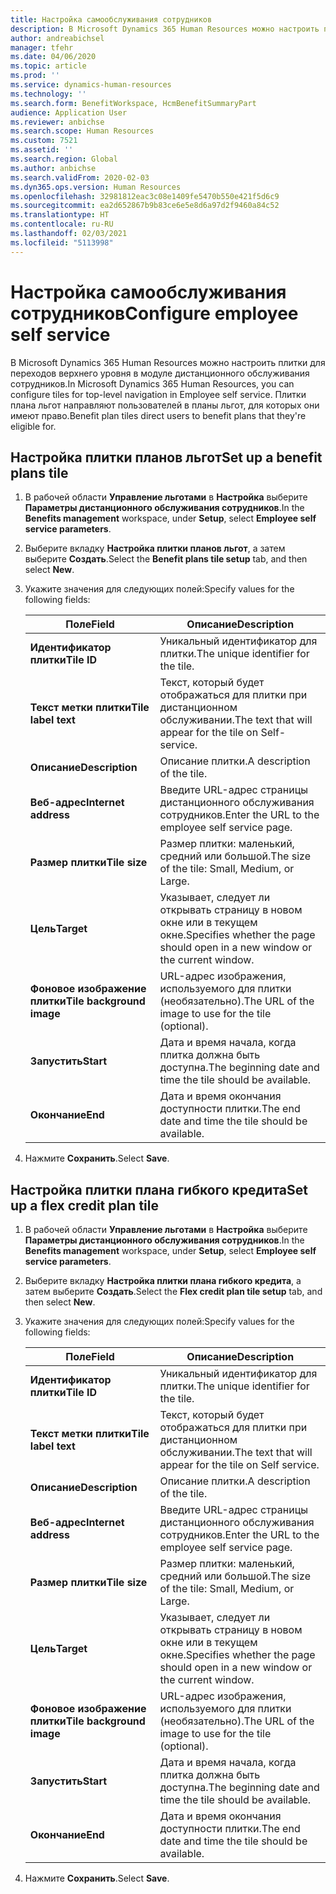 ```yaml
---
title: Настройка самообслуживания сотрудников
description: В Microsoft Dynamics 365 Human Resources можно настроить плитки для переходов верхнего уровня в модуле дистанционного обслуживания сотрудников.
author: andreabichsel
manager: tfehr
ms.date: 04/06/2020
ms.topic: article
ms.prod: ''
ms.service: dynamics-human-resources
ms.technology: ''
ms.search.form: BenefitWorkspace, HcmBenefitSummaryPart
audience: Application User
ms.reviewer: anbichse
ms.search.scope: Human Resources
ms.custom: 7521
ms.assetid: ''
ms.search.region: Global
ms.author: anbichse
ms.search.validFrom: 2020-02-03
ms.dyn365.ops.version: Human Resources
ms.openlocfilehash: 32981812eac3c08e1409fe5470b550e421f5d6c9
ms.sourcegitcommit: ea2d652867b9b83ce6e5e8d6a97d2f9460a84c52
ms.translationtype: HT
ms.contentlocale: ru-RU
ms.lasthandoff: 02/03/2021
ms.locfileid: "5113998"
---
```

# <a name="configure-employee-self-service"></a><span data-ttu-id="fc6ac-103">Настройка самообслуживания сотрудников</span><span class="sxs-lookup"><span data-stu-id="fc6ac-103">Configure employee self service</span></span>

<span data-ttu-id="fc6ac-104">В Microsoft Dynamics 365 Human Resources можно настроить плитки для переходов верхнего уровня в модуле дистанционного обслуживания сотрудников.</span><span class="sxs-lookup"><span data-stu-id="fc6ac-104">In Microsoft Dynamics 365 Human Resources, you can configure tiles for top-level navigation in Employee self service.</span></span> <span data-ttu-id="fc6ac-105">Плитки плана льгот направляют пользователей в планы льгот, для которых они имеют право.</span><span class="sxs-lookup"><span data-stu-id="fc6ac-105">Benefit plan tiles direct users to benefit plans that they're eligible for.</span></span>

## <a name="set-up-a-benefit-plans-tile"></a><span data-ttu-id="fc6ac-106">Настройка плитки планов льгот</span><span class="sxs-lookup"><span data-stu-id="fc6ac-106">Set up a benefit plans tile</span></span>

1. <span data-ttu-id="fc6ac-107">В рабочей области **Управление льготами** в **Настройка** выберите **Параметры дистанционного обслуживания сотрудников**.</span><span class="sxs-lookup"><span data-stu-id="fc6ac-107">In the **Benefits management** workspace, under **Setup**, select **Employee self service parameters**.</span></span>

2. <span data-ttu-id="fc6ac-108">Выберите вкладку **Настройка плитки планов льгот**, а затем выберите **Создать**.</span><span class="sxs-lookup"><span data-stu-id="fc6ac-108">Select the **Benefit plans tile setup** tab, and then select **New**.</span></span>

3. <span data-ttu-id="fc6ac-109">Укажите значения для следующих полей:</span><span class="sxs-lookup"><span data-stu-id="fc6ac-109">Specify values for the following fields:</span></span>

   | <span data-ttu-id="fc6ac-110">Поле</span><span class="sxs-lookup"><span data-stu-id="fc6ac-110">Field</span></span> | <span data-ttu-id="fc6ac-111">Описание</span><span class="sxs-lookup"><span data-stu-id="fc6ac-111">Description</span></span> |
   | --- | --- |
   | <span data-ttu-id="fc6ac-112">**Идентификатор плитки**</span><span class="sxs-lookup"><span data-stu-id="fc6ac-112">**Tile ID**</span></span> | <span data-ttu-id="fc6ac-113">Уникальный идентификатор для плитки.</span><span class="sxs-lookup"><span data-stu-id="fc6ac-113">The unique identifier for the tile.</span></span> |
   | <span data-ttu-id="fc6ac-114">**Текст метки плитки**</span><span class="sxs-lookup"><span data-stu-id="fc6ac-114">**Tile label text**</span></span> | <span data-ttu-id="fc6ac-115">Текст, который будет отображаться для плитки при дистанционном обслуживании.</span><span class="sxs-lookup"><span data-stu-id="fc6ac-115">The text that will appear for the tile on Self-service.</span></span> |
   | <span data-ttu-id="fc6ac-116">**Описание**</span><span class="sxs-lookup"><span data-stu-id="fc6ac-116">**Description**</span></span> | <span data-ttu-id="fc6ac-117">Описание плитки.</span><span class="sxs-lookup"><span data-stu-id="fc6ac-117">A description of the tile.</span></span> |
   | <span data-ttu-id="fc6ac-118">**Веб-адрес**</span><span class="sxs-lookup"><span data-stu-id="fc6ac-118">**Internet address**</span></span> | <span data-ttu-id="fc6ac-119">Введите URL-адрес страницы дистанционного обслуживания сотрудников.</span><span class="sxs-lookup"><span data-stu-id="fc6ac-119">Enter the URL to the employee self service page.</span></span> |
   | <span data-ttu-id="fc6ac-120">**Размер плитки**</span><span class="sxs-lookup"><span data-stu-id="fc6ac-120">**Tile size**</span></span> | <span data-ttu-id="fc6ac-121">Размер плитки: маленький, средний или большой.</span><span class="sxs-lookup"><span data-stu-id="fc6ac-121">The size of the tile: Small, Medium, or Large.</span></span> |
   | <span data-ttu-id="fc6ac-122">**Цель**</span><span class="sxs-lookup"><span data-stu-id="fc6ac-122">**Target**</span></span> | <span data-ttu-id="fc6ac-123">Указывает, следует ли открывать страницу в новом окне или в текущем окне.</span><span class="sxs-lookup"><span data-stu-id="fc6ac-123">Specifies whether the page should open in a new window or the current window.</span></span> |
   | <span data-ttu-id="fc6ac-124">**Фоновое изображение плитки**</span><span class="sxs-lookup"><span data-stu-id="fc6ac-124">**Tile background image**</span></span> | <span data-ttu-id="fc6ac-125">URL-адрес изображения, используемого для плитки (необязательно).</span><span class="sxs-lookup"><span data-stu-id="fc6ac-125">The URL of the image to use for the tile (optional).</span></span> |
   | <span data-ttu-id="fc6ac-126">**Запустить**</span><span class="sxs-lookup"><span data-stu-id="fc6ac-126">**Start**</span></span> | <span data-ttu-id="fc6ac-127">Дата и время начала, когда плитка должна быть доступна.</span><span class="sxs-lookup"><span data-stu-id="fc6ac-127">The beginning date and time the tile should be available.</span></span> |
   | <span data-ttu-id="fc6ac-128">**Окончание**</span><span class="sxs-lookup"><span data-stu-id="fc6ac-128">**End**</span></span> | <span data-ttu-id="fc6ac-129">Дата и время окончания доступности плитки.</span><span class="sxs-lookup"><span data-stu-id="fc6ac-129">The end date and time the tile should be available.</span></span> |

4. <span data-ttu-id="fc6ac-130">Нажмите **Сохранить**.</span><span class="sxs-lookup"><span data-stu-id="fc6ac-130">Select **Save**.</span></span>

## <a name="set-up-a-flex-credit-plan-tile"></a><span data-ttu-id="fc6ac-131">Настройка плитки плана гибкого кредита</span><span class="sxs-lookup"><span data-stu-id="fc6ac-131">Set up a flex credit plan tile</span></span>

1. <span data-ttu-id="fc6ac-132">В рабочей области **Управление льготами** в **Настройка** выберите **Параметры дистанционного обслуживания сотрудников**.</span><span class="sxs-lookup"><span data-stu-id="fc6ac-132">In the **Benefits management** workspace, under **Setup**, select **Employee self service parameters**.</span></span>

2. <span data-ttu-id="fc6ac-133">Выберите вкладку **Настройка плитки плана гибкого кредита**, а затем выберите **Создать**.</span><span class="sxs-lookup"><span data-stu-id="fc6ac-133">Select the **Flex credit plan tile setup** tab, and then select **New**.</span></span>

3. <span data-ttu-id="fc6ac-134">Укажите значения для следующих полей:</span><span class="sxs-lookup"><span data-stu-id="fc6ac-134">Specify values for the following fields:</span></span>

   | <span data-ttu-id="fc6ac-135">Поле</span><span class="sxs-lookup"><span data-stu-id="fc6ac-135">Field</span></span> | <span data-ttu-id="fc6ac-136">Описание</span><span class="sxs-lookup"><span data-stu-id="fc6ac-136">Description</span></span> |
   | --- | --- |
   | <span data-ttu-id="fc6ac-137">**Идентификатор плитки**</span><span class="sxs-lookup"><span data-stu-id="fc6ac-137">**Tile ID**</span></span> | <span data-ttu-id="fc6ac-138">Уникальный идентификатор для плитки.</span><span class="sxs-lookup"><span data-stu-id="fc6ac-138">The unique identifier for the tile.</span></span> |
   | <span data-ttu-id="fc6ac-139">**Текст метки плитки**</span><span class="sxs-lookup"><span data-stu-id="fc6ac-139">**Tile label text**</span></span> | <span data-ttu-id="fc6ac-140">Текст, который будет отображаться для плитки при дистанционном обслуживании.</span><span class="sxs-lookup"><span data-stu-id="fc6ac-140">The text that will appear for the tile on Self service.</span></span> |
   | <span data-ttu-id="fc6ac-141">**Описание**</span><span class="sxs-lookup"><span data-stu-id="fc6ac-141">**Description**</span></span> | <span data-ttu-id="fc6ac-142">Описание плитки.</span><span class="sxs-lookup"><span data-stu-id="fc6ac-142">A description of the tile.</span></span> |
   | <span data-ttu-id="fc6ac-143">**Веб-адрес**</span><span class="sxs-lookup"><span data-stu-id="fc6ac-143">**Internet address**</span></span> | <span data-ttu-id="fc6ac-144">Введите URL-адрес страницы дистанционного обслуживания сотрудников.</span><span class="sxs-lookup"><span data-stu-id="fc6ac-144">Enter the URL to the employee self service page.</span></span> |
   | <span data-ttu-id="fc6ac-145">**Размер плитки**</span><span class="sxs-lookup"><span data-stu-id="fc6ac-145">**Tile size**</span></span> | <span data-ttu-id="fc6ac-146">Размер плитки: маленький, средний или большой.</span><span class="sxs-lookup"><span data-stu-id="fc6ac-146">The size of the tile: Small, Medium, or Large.</span></span> |
   | <span data-ttu-id="fc6ac-147">**Цель**</span><span class="sxs-lookup"><span data-stu-id="fc6ac-147">**Target**</span></span> | <span data-ttu-id="fc6ac-148">Указывает, следует ли открывать страницу в новом окне или в текущем окне.</span><span class="sxs-lookup"><span data-stu-id="fc6ac-148">Specifies whether the page should open in a new window or the current window.</span></span> |
   | <span data-ttu-id="fc6ac-149">**Фоновое изображение плитки**</span><span class="sxs-lookup"><span data-stu-id="fc6ac-149">**Tile background image**</span></span> | <span data-ttu-id="fc6ac-150">URL-адрес изображения, используемого для плитки (необязательно).</span><span class="sxs-lookup"><span data-stu-id="fc6ac-150">The URL of the image to use for the tile (optional).</span></span> |
   | <span data-ttu-id="fc6ac-151">**Запустить**</span><span class="sxs-lookup"><span data-stu-id="fc6ac-151">**Start**</span></span> | <span data-ttu-id="fc6ac-152">Дата и время начала, когда плитка должна быть доступна.</span><span class="sxs-lookup"><span data-stu-id="fc6ac-152">The beginning date and time the tile should be available.</span></span> |
   | <span data-ttu-id="fc6ac-153">**Окончание**</span><span class="sxs-lookup"><span data-stu-id="fc6ac-153">**End**</span></span> | <span data-ttu-id="fc6ac-154">Дата и время окончания доступности плитки.</span><span class="sxs-lookup"><span data-stu-id="fc6ac-154">The end date and time the tile should be available.</span></span> |

4. <span data-ttu-id="fc6ac-155">Нажмите **Сохранить**.</span><span class="sxs-lookup"><span data-stu-id="fc6ac-155">Select **Save**.</span></span>
